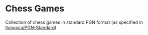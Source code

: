 # Chess Games
Collection of chess games in standard PGN format (as specified in [fsmosca/PGN-Standard](https://github.com/fsmosca/PGN-Standard))
